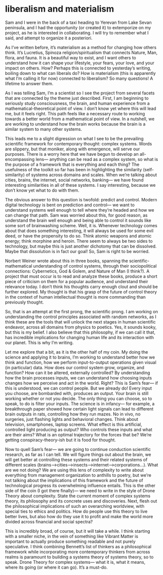 # liberalism and materialism

Sam and I were in the back of a taxi heading to Yerevan from Lake Sevan peninsula, and I had the opportunity (or created it) to extemporize on my project, as he is interested in collaborating. I will try to remember what I said, and attempt to organize it a posteriori. 

As I’ve written before, it’s materialism as a method for changing how others think. It’s Lucretius, Spinoza religion/spiritualism that connects Nature, Man, flora, and fauna. It is a beautiful way to exist, and I want others to understand how it can shape your lifestyle, your fears, your love, and your impact on others. How? Perhaps this is connected to yesterday’s writing, boiling down to what can liberals do? How is materialism (this is apparently what I’m calling it for now) connected to liberalism? So many questions! A lifetime to answer them. 

As I was telling Sam, I’m a scientist so I see the project from several facets that are connected by the theme just described. First, I am beginning to seriously study consciousness, the brain, and human experience from a mathematical-theoretical point of view. I don’t know yet where this will lead me, but it feels right. This path feels like a necessary route to working towards a better world from a mathematical point of view. In a nutshell, we are working to understand how the brain works because the brain is a similar system to many other systems. 

This leads me to a slight digression on what I see to be the prevailing scientific framework for contemporary thought: complex systems. Words are slippery, but that moniker, along with emergence, will serve our purposes. There is a worry here that we have begun to develop an all-encompassing lens— anything can be read as a complex system, so what is the purpose of a framework that is everything and each thing? The usefulness of the toolkit so far has been in highlighting the similarity (self-similarity) of systems across domains and scales. When we’re talking about cities, brains, the internet, social networks, banking— we have found interesting similarities in all of these systems. I say interesting, because we don’t know yet what to do with them. 

The obvious answer to this question is twofold: predict and control. Modern digital technology is bent on prediction and control— we want to understand systems well enough to tell where they’re headed and how we can change that path. Sam was worried about this, for good reason, as understand the brain well enough and being able to control it sounds like some sort of brainwashing scheme. Well, it is. Whenever technology comes about that does something interesting, it will always be used for some evil deed, or have the propensity to do so. Think atomic weapons and atomic energy; think morphine and heroin. There seem to always be two sides to technology, but maybe this is just another dichotomy that can be dissolved. Maybe that dissolution is in fact our goal! So, Sam is right to be worried. 

Norbert Weiner wrote about this in three books, spanning the scientific-mathematical understanding of control systems, through their sociopolitical connections: Cybernetics, God & Golem, and Nature of Man (I think?). A project that must occur is to read and analyze these books, produce a short piece of criticism on them for a popular audience, and understand their relevance today. I don’t think his thoughts carry enough clout and should be further explored. My thought is that his grasp of the future of control theory in the context of human intellectual thought is more commanding than previously thought. 

So, that is an attempt at the first prong, the scientific prong. I am working on understanding the control principles associated with random networks, as I think these are the tools that will unlock the next stages in human scientific endeavor, across all domains from physics to poetics. Yes, it sounds kooky, but this is my belief. I also believe that this philosophy, if we can call it that, has incredible implications for changing human life and its interaction with our planet. This is why I’m writing. 

Let me explore that a bit, as it is the other half of my coin. My doing the science and applying it to brains, I’m working to understand better how we think and function, how we perform input-to-output operations given visual (in particular) data. How does our control system grow, organize, and function? How can it be altered, externally controlled? By understanding how the brain processes inputs, we can understand how choosing inputs changes how we perceive and act in the world. Right? This is Sam’s fear— if this is understood, we can control people. But we already do! Every input you choose, are bombarded with, produces an output. Your brain is still working whether or not you decide. The only thing you can choose, so to speak, to do is filter your inputs. The science is in infancy— for example, a breakthrough paper showed how certain light signals can lead to different brain outputs in rats, controlling how they run mazes. No in vivo, no surgeries, just flashing lights and behavioral changes. Think about television, smartphones, laptop screens. What effect is this artificial, controlled light producing as output? Who controls these inputs and what are their aims? What is an optimal trajectory for the forces that be? We’re getting conspiracy-theory-ish but it is food for thought. 

Now to quell Sam’s fear— we are going to continue conduction scientific research, as far as I can tell. We will figure things out about the brain, we will get better at controlling these systems and their related systems of different scales (brains—>cities—>insects—>internet—>corporations…). What are we not doing? We are using this lens of complexity to write about everything from management organization to anthills to poetry, but we’re not talking about the implications of this framework and the future of technological progress its overwhelming influence entails. This is the other side of the coin (I got there finally)— we need to write in the style of Drone Theory about complexity. State the current moment of complex systems theory, its philosophy and its concrete uses and discoveries. Next, flesh out the philosophical implications of such an overarching worldview, with special ties to ethics and politics. How do people use this theory to live better lives, but also how do they use it to profit and make the world more divided across financial and social spectra? 

This is incredibly broad, of course, but it will take a while. I think starting with a smaller niche, in the vein of something like Vibrant Matter is important to actually produce something readable and not purely speculative. I think combining Bennett’s list of thinkers as a philosophical framework while incorporating more contemporary thinkers from across realms is paramount to building a systems theory of systems theory, so to speak. Drone Theory for complex systems— what it is, what it means, where its going (or where it can go). It’s a must-do. 